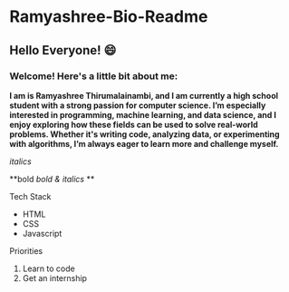 # Ramyashree-Bio-Readme

## Hello Everyone! 😄

### Welcome! Here's a little bit about me: 

**I am is Ramyashree Thirumalainambi, and I am currently a high school student with a strong passion for computer science. I’m especially interested in programming, machine learning, and data science, and I enjoy exploring how these fields can be used to solve real-world problems. Whether it's writing code, analyzing data, or experimenting with algorithms, I’m always eager to learn more and challenge myself.**

*italics*

**bold *bold & italics* **

Tech Stack
* HTML
* CSS
* Javascript

Priorities
1. Learn to code
2. Get an internship

